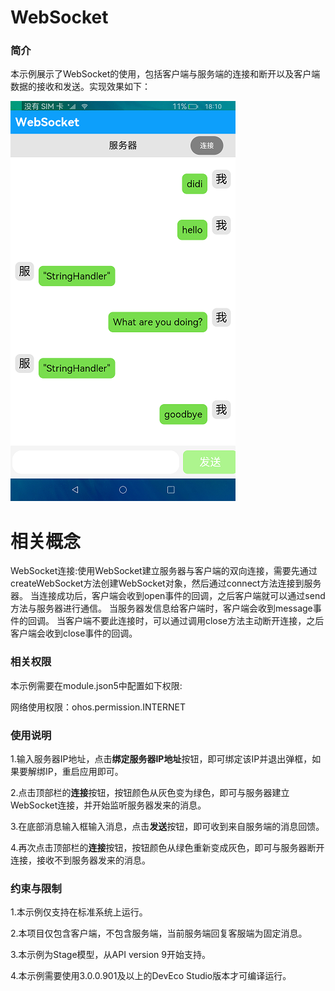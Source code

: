 # WebSocket

### 简介

本示例展示了WebSocket的使用，包括客户端与服务端的连接和断开以及客户端数据的接收和发送。实现效果如下：

![](screenshots/device/disconnect.png)

# 相关概念

WebSocket连接:使用WebSocket建立服务器与客户端的双向连接，需要先通过createWebSocket方法创建WebSocket对象，然后通过connect方法连接到服务器。
当连接成功后，客户端会收到open事件的回调，之后客户端就可以通过send方法与服务器进行通信。 当服务器发信息给客户端时，客户端会收到message事件的回调。
当客户端不要此连接时，可以通过调用close方法主动断开连接，之后客户端会收到close事件的回调。

### 相关权限

本示例需要在module.json5中配置如下权限:

网络使用权限：ohos.permission.INTERNET

### 使用说明

1.输入服务器IP地址，点击**绑定服务器IP地址**按钮，即可绑定该IP并退出弹框，如果要解绑IP，重启应用即可。

2.点击顶部栏的**连接**按钮，按钮颜色从灰色变为绿色，即可与服务器建立WebSocket连接，并开始监听服务器发来的消息。

3.在底部消息输入框输入消息，点击**发送**按钮，即可收到来自服务端的消息回馈。

4.再次点击顶部栏的**连接**按钮，按钮颜色从绿色重新变成灰色，即可与服务器断开连接，接收不到服务器发来的消息。

### 约束与限制

1.本示例仅支持在标准系统上运行。

2.本项目仅包含客户端，不包含服务端，当前服务端回复客服端为固定消息。

3.本示例为Stage模型，从API version 9开始支持。

4.本示例需要使用3.0.0.901及以上的DevEco Studio版本才可编译运行。
